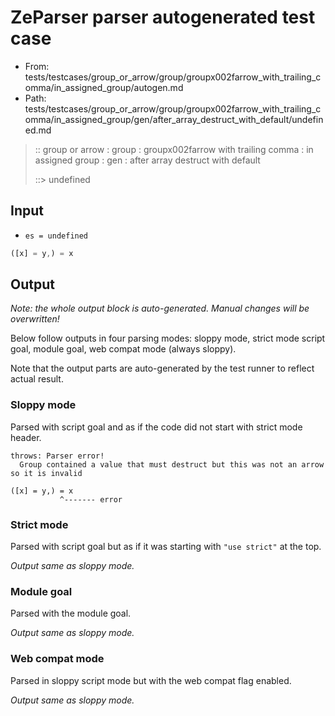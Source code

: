 # ZeParser parser autogenerated test case

- From: tests/testcases/group_or_arrow/group/groupx002farrow_with_trailing_comma/in_assigned_group/autogen.md
- Path: tests/testcases/group_or_arrow/group/groupx002farrow_with_trailing_comma/in_assigned_group/gen/after_array_destruct_with_default/undefined.md

> :: group or arrow : group : groupx002farrow with trailing comma : in assigned group : gen : after array destruct with default
>
> ::> undefined

## Input

- `es = undefined`

`````js
([x] = y,) = x
`````

## Output

_Note: the whole output block is auto-generated. Manual changes will be overwritten!_

Below follow outputs in four parsing modes: sloppy mode, strict mode script goal, module goal, web compat mode (always sloppy).

Note that the output parts are auto-generated by the test runner to reflect actual result.

### Sloppy mode

Parsed with script goal and as if the code did not start with strict mode header.

`````
throws: Parser error!
  Group contained a value that must destruct but this was not an arrow so it is invalid

([x] = y,) = x
           ^------- error
`````

### Strict mode

Parsed with script goal but as if it was starting with `"use strict"` at the top.

_Output same as sloppy mode._

### Module goal

Parsed with the module goal.

_Output same as sloppy mode._

### Web compat mode

Parsed in sloppy script mode but with the web compat flag enabled.

_Output same as sloppy mode._
